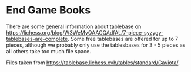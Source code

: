 # End Game Books

There are some general information about tablebase on https://lichess.org/blog/W3WeMyQAACQAdfAL/7-piece-syzygy-tablebases-are-complete. 
Some free tablebases are offered for up to 7 pieces, although we probably only use the tablesbases for 3 - 5 pieces as all others take too much file space. 

Files taken from https://tablebase.lichess.ovh/tables/standard/Gaviota/. 